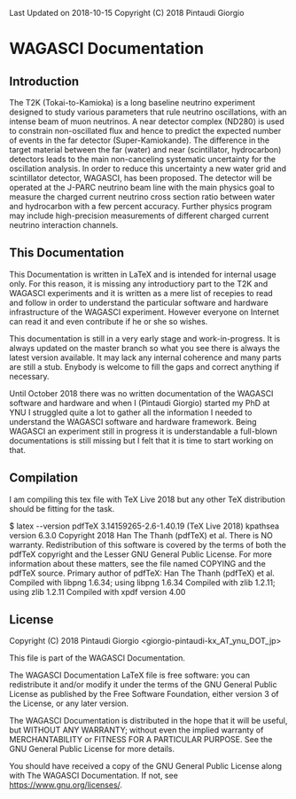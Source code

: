 Last Updated on 2018-10-15 Copyright (C) 2018 Pintaudi Giorgio

# WAGASCI Documentation

## Introduction

The T2K (Tokai-to-Kamioka) is a long baseline neutrino experiment
designed to study various parameters that rule neutrino oscillations,
with an intense beam of muon neutrinos. A near detector complex
(ND280) is used to constrain non-oscillated flux and hence to predict
the expected number of events in the far detector
(Super-Kamiokande). The difference in the target material between the
far (water) and near (scintillator, hydrocarbon) detectors leads to
the main non-canceling systematic uncertainty for the oscillation
analysis. In order to reduce this uncertainty a new water grid and
scintillator detector, WAGASCI, has been proposed. The detector will
be operated at the J-PARC neutrino beam line with the main physics
goal to measure the charged current neutrino cross section ratio
between water and hydrocarbon with a few percent accuracy. Further
physics program may include high-precision measurements of different
charged current neutrino interaction channels.

## This Documentation

This Documentation is written in LaTeX and is intended for internal
usage only. For this reason, it is missing any introductiory part to
the T2K and WAGASCI experiments and it is written as a mere list of
recepies to read and follow in order to understand the particular
software and hardware infrastructure of the WAGASCI
experiment. However everyone on Internet can read it and even
contribute if he or she so wishes.

This documentation is still in a very early stage and
work-in-progress. It is always updated on the master branch so what
you see there is always the latest version available. It may lack any
internal coherence and many parts are still a stub.  Enybody is
welcome to fill the gaps and correct anything if necessary.

Until October 2018 there was no written documentation of the WAGASCI
software and hardware and when I (Pintaudi Giorgio) started my PhD at
YNU I struggled quite a lot to gather all the information I needed to
understand the WAGASCI software and hardware framework. Being WAGASCI
an experiment still in progress it is understandable a full-blown
documentations is still missing but I felt that it is time to start
working on that.

## Compilation

I am compiling this tex file with TeX Live 2018 but any other TeX
distribution should be fitting for the task.

$ latex --version pdfTeX 3.14159265-2.6-1.40.19 (TeX Live 2018)
kpathsea version 6.3.0 Copyright 2018 Han The Thanh (pdfTeX) et al.
There is NO warranty.  Redistribution of this software is covered by
the terms of both the pdfTeX copyright and the Lesser GNU General
Public License.  For more information about these matters, see the
file named COPYING and the pdfTeX source.  Primary author of pdfTeX:
Han The Thanh (pdfTeX) et al.  Compiled with libpng 1.6.34; using
libpng 1.6.34 Compiled with zlib 1.2.11; using zlib 1.2.11 Compiled
with xpdf version 4.00

## License

Copyright (C) 2018 Pintaudi Giorgio
<giorgio-pintaudi-kx_AT_ynu_DOT_jp>

This file is part of the WAGASCI Documentation.

The WAGASCI Documentation LaTeX file is free software: you can
redistribute it and/or modify it under the terms of the GNU General
Public License as published by the Free Software Foundation, either
version 3 of the License, or any later version.

The WAGASCI Documentation is distributed in the hope that it will be
useful, but WITHOUT ANY WARRANTY; without even the implied warranty of
MERCHANTABILITY or FITNESS FOR A PARTICULAR PURPOSE.  See the GNU
General Public License for more details.

You should have received a copy of the GNU General Public License
along with The WAGASCI Documentation. If not, see
<https://www.gnu.org/licenses/>.

















